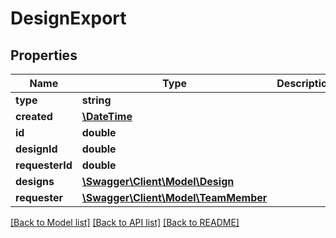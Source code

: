 # DesignExport

## Properties
Name | Type | Description | Notes
------------ | ------------- | ------------- | -------------
**type** | **string** |  | 
**created** | [**\DateTime**](\DateTime.md) |  | [optional] 
**id** | **double** |  | [optional] 
**designId** | **double** |  | [optional] 
**requesterId** | **double** |  | [optional] 
**designs** | [**\Swagger\Client\Model\Design**](Design.md) |  | [optional] 
**requester** | [**\Swagger\Client\Model\TeamMember**](TeamMember.md) |  | [optional] 

[[Back to Model list]](../README.md#documentation-for-models) [[Back to API list]](../README.md#documentation-for-api-endpoints) [[Back to README]](../README.md)


